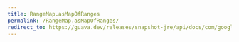 ```yaml
---
title: RangeMap.asMapOfRanges
permalink: /RangeMap.asMapOfRanges/
redirect_to: https://guava.dev/releases/snapshot-jre/api/docs/com/google/common/collect/RangeMap.html#asMapOfRanges--
---
```

